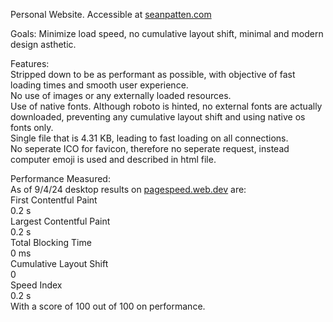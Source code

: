 Personal Website. Accessible at [seanpatten.com](https://seanpatten.com/)

Goals: Minimize load speed, no cumulative layout shift, minimal and modern design asthetic. 

Features:  
Stripped down to be as performant as possible, with objective of fast loading times and smooth user experience.  
No use of images or any externally loaded resources.  
Use of native fonts. Although roboto is hinted, no external fonts are actually downloaded, preventing any cumulative layout shift and using native os fonts only.  
Single file that is 4.31 KB, leading to fast loading on all connections.  
No seperate ICO for favicon, therefore no seperate request, instead computer emoji is used and described in html file.  


Performance Measured:  
As of 9/4/24 desktop results on [pagespeed.web.dev](https://pagespeed.web.dev/) are:  
First Contentful Paint  
0.2 s  
Largest Contentful Paint  
0.2 s  
Total Blocking Time  
0 ms  
Cumulative Layout Shift  
0  
Speed Index  
0.2 s  
With a score of 100 out of 100 on performance.  
